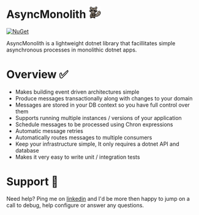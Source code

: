 # AsyncMonolith ![Logo](assets/logo.png)

[![NuGet](https://img.shields.io/nuget/v/AsyncMonolith)](https://www.nuget.org/packages/AsyncMonolith)

AsyncMonolith is a lightweight dotnet library that facillitates simple asynchronous processes in monolithic dotnet apps.

# Overview ✅

- Makes building event driven architectures simple
- Produce messages transactionally along with changes to your domain
- Messages are stored in your DB context so you have full control over them
- Supports running multiple instances / versions of your application
- Schedule messages to be processed using Chron expressions
- Automatic message retries
- Automatically routes messages to multiple consumers
- Keep your infrastructure simple, It only requires a dotnet API and database
- Makes it very easy to write unit / integration tests

# Support 🛟

Need help? Ping me on [linkedin](https://www.linkedin.com/in/timmoth/) and I'd be more then happy to jump on a call to debug, help configure or answer any questions.
